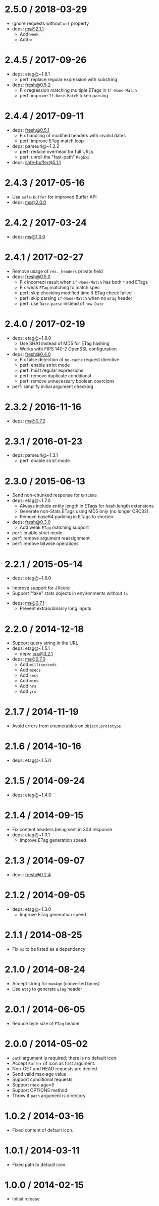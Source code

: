 # 2.5.0 / 2018-03-29

- Ignore requests without `url` property
- deps: ms@2.1.1
  - Add `week`
  - Add `w`

# 2.4.5 / 2017-09-26

- deps: etag@~1.8.1
  - perf: replace regular expression with substring
- deps: fresh@0.5.2
  - Fix regression matching multiple ETags in `If-None-Match`
  - perf: improve `If-None-Match` token parsing

# 2.4.4 / 2017-09-11

- deps: fresh@0.5.1
  - Fix handling of modified headers with invalid dates
  - perf: improve ETag match loop
- deps: parseurl@~1.3.2
  - perf: reduce overhead for full URLs
  - perf: unroll the "fast-path" `RegExp`
- deps: safe-buffer@5.1.1

# 2.4.3 / 2017-05-16

- Use `safe-buffer` for improved Buffer API
- deps: ms@2.0.0

# 2.4.2 / 2017-03-24

- deps: ms@1.0.0

# 2.4.1 / 2017-02-27

- Remove usage of `res._headers` private field
- deps: fresh@0.5.0
  - Fix incorrect result when `If-None-Match` has both `*` and ETags
  - Fix weak `ETag` matching to match spec
  - perf: skip checking modified time if ETag check failed
  - perf: skip parsing `If-None-Match` when no `ETag` header
  - perf: use `Date.parse` instead of `new Date`

# 2.4.0 / 2017-02-19

- deps: etag@~1.8.0
  - Use SHA1 instead of MD5 for ETag hashing
  - Works with FIPS 140-2 OpenSSL configuration
- deps: fresh@0.4.0
  - Fix false detection of `no-cache` request directive
  - perf: enable strict mode
  - perf: hoist regular expressions
  - perf: remove duplicate conditional
  - perf: remove unnecessary boolean coercions
- perf: simplify initial argument checking

# 2.3.2 / 2016-11-16

- deps: ms@0.7.2

# 2.3.1 / 2016-01-23

- deps: parseurl@~1.3.1
  - perf: enable strict mode

# 2.3.0 / 2015-06-13

- Send non-chunked response for `OPTIONS`
- deps: etag@~1.7.0
  - Always include entity length in ETags for hash length extensions
  - Generate non-Stats ETags using MD5 only (no longer CRC32)
  - Remove base64 padding in ETags to shorten
- deps: fresh@0.3.0
  - Add weak `ETag` matching support
- perf: enable strict mode
- perf: remove argument reassignment
- perf: remove bitwise operations

# 2.2.1 / 2015-05-14

- deps: etag@~1.6.0

* Improve support for JXcore
* Support "fake" stats objects in environments without `fs`

- deps: ms@0.7.1
  - Prevent extraordinarily long inputs

# 2.2.0 / 2014-12-18

- Support query string in the URL
- deps: etag@~1.5.1
  - deps: crc@3.2.1
- deps: ms@0.7.0
  - Add `milliseconds`
  - Add `msecs`
  - Add `secs`
  - Add `mins`
  - Add `hrs`
  - Add `yrs`

# 2.1.7 / 2014-11-19

- Avoid errors from enumerables on `Object.prototype`

# 2.1.6 / 2014-10-16

- deps: etag@~1.5.0

# 2.1.5 / 2014-09-24

- deps: etag@~1.4.0

# 2.1.4 / 2014-09-15

- Fix content headers being sent in 304 response
- deps: etag@~1.3.1
  - Improve ETag generation speed

# 2.1.3 / 2014-09-07

- deps: fresh@0.2.4

# 2.1.2 / 2014-09-05

- deps: etag@~1.3.0
  - Improve ETag generation speed

# 2.1.1 / 2014-08-25

- Fix `ms` to be listed as a dependency

# 2.1.0 / 2014-08-24

- Accept string for `maxAge` (converted by `ms`)
- Use `etag` to generate `ETag` header

# 2.0.1 / 2014-06-05

- Reduce byte size of `ETag` header

# 2.0.0 / 2014-05-02

- `path` argument is required; there is no default icon.
- Accept `Buffer` of icon as first argument.
- Non-GET and HEAD requests are denied.
- Send valid max-age value
- Support conditional requests
- Support max-age=0
- Support OPTIONS method
- Throw if `path` argument is directory.

# 1.0.2 / 2014-03-16

- Fixed content of default icon.

# 1.0.1 / 2014-03-11

- Fixed path to default icon.

# 1.0.0 / 2014-02-15

- Initial release

